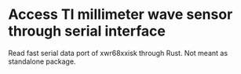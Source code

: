 # Access TI millimeter wave sensor through serial interface

Read fast serial data port of xwr68xxisk through Rust.
Not meant as standalone package.

